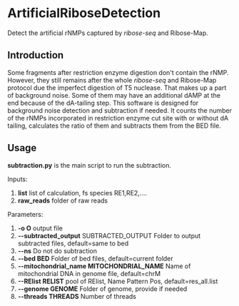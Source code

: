 # ArtificialRiboseDetection
Detect the artificial rNMPs captured by _ribose-seq_ and Ribose-Map.

## Introduction
Some fragments after restriction enzyme digestion don't contain the rNMP. However, they still remains after the whole _ribose-seq_ and Ribose-Map protocol due the imperfect digestion of T5 nuclease. That makes up a part of background noise. Some of them may have an additional dAMP at the end because of the dA-tailing step. 
This software is designed for background noise detection and subtraction if needed. It counts the number of the rNMPs incorporated in restriction enzyme cut site with or without dA tailing, calculates the ratio of them and subtracts them from the BED file.

## Usage
__subtraction.py__ is the main script to run the subtraction.

Inputs:
1. __list__                  list of calculation, fs species RE1,RE2,....
2. __raw_reads__             folder of raw reads

Parameters:
1. __-o O__                  output file
1. __--subtracted_output__ SUBTRACTED_OUTPUT                     Folder to output subtracted files, default=same to bed
1. __--ns__                  Do not do subtraction
1.  __--bed BED__             Folder of bed files, default=current folder
1.  __--mitochondrial_name MITOCHONDRIAL_NAME__
                        Name of mitochondrial DNA in genome file, default=chrM
1.  __--RElist RELIST__       pool of RElist, Name Pattern Pos, default=res_all.list
1.  __--genome GENOME__       Folder of genome, provide if needed
1.  __--threads THREADS__     Number of threads

